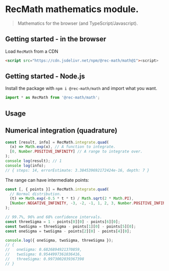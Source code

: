 # RecMath mathematics module.

> Mathematics for the browser (and TypeScript/Javascript).

## Getting started - in the browser

Load `RecMath` from a CDN

```html
<script src="https://cdn.jsdelivr.net/npm/@rec-math/math@1"><script>
```

## Getting started - Node.js

Install the package with `npm i @rec-math/math` and import what you want.

```Javascript
import * as RecMath from '@rec-math/math';
```

## Usage

## Numerical integration (quadrature)

```Javascript
const [result, info] = RecMath.integrate.quad(
  (x) => Math.exp(x), // A function to integrate.
  [0, Number.POSITIVE_INFINITY] // A range to integrate over.
);
console log(result); // 1
console log(info);
// { steps: 14, errorEstimate: 3.384539692172424e-16, depth: 7 }
```

The range can have intermediate points:

```Javascript
const [, { points }] = RecMath.integrate.quad(
  // Normal distribution.
  (t) => Math.exp(-0.5 * t * t) / Math.sqrt(2 * Math.PI),
  [Number.NEGATIVE_INFINITY, -3, -2, -1, 1, 2, 3, Number.POSITIVE_INFINITY]
);

// 99.7%, 96% and 68% confidence intervals.
const threeSigma = 1 - points[0][0] - points[6][0];
const twoSigma = threeSigma - points[1][0] - points[5][0];
const oneSigma = twoSigma - points[2][0] - points[4][0];

console.log({ oneSigma, twoSigma, threeSigma });
// {
//   oneSigma: 0.6826894921370859,
//   twoSigma: 0.9544997361036416,
//   threeSigma: 0.9973002039367398
// }
```
